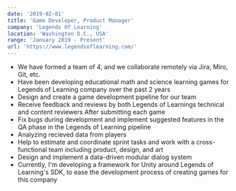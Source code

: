 ```yaml
---
date: '2019-02-01'
title: 'Game Developer, Product Manager'
company: 'Legends Of Learning'
location: 'Washington D.C., USA'
range: 'January 2019 - Present'
url: 'https://www.legendsoflearning.com/'
---
```



- We have formed a team of 4, and we collaborate remotely via Jira, Miro, Git, etc.
- Have been developing educational math and science learning games for Legends of Learning company over the past 2 years
- Design and create a game development pipeline for our team
- Receive feedback and reviews by both Legends of Learnings technical and content reviewers After submitting each game  
- Fix bugs during development and implement suggested features in the QA phase in the Legends of Learning pipeline
- Analyzing recieved data from players 
- Help to estimate and coordinate sprint tasks and work with a cross-functional team including product, design, and art
- Design and implement a data-driven modular dialog system  
- Currently, I'm developing a framework for Unity around Legends of Learning's SDK, to ease the development process of creating games for this company





